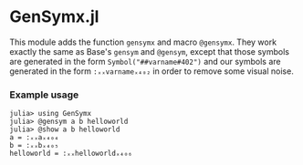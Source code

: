 # GenSymx.jl

This module adds the function `gensymx` and macro `@gensymx`. They work exactly the same as Base's 
`gensym` and `@gensym`, except that those symbols are generated in the form `Symbol("##varname#402")`
and our symbols are generated in the form `:ₓₓvarnameₓ₄₀₂`  in order to remove some visual noise.

### Example usage
```
julia> using GenSymx
julia> @gensym a b helloworld
julia> @show a b helloworld
a = :ₓₓaₓ₄₀₄
b = :ₓₓbₓ₄₀₅
helloworld = :ₓₓhelloworldₓ₄₀₆
```

